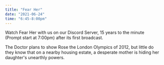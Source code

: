 ```yaml
---
title: "Fear Her"
date: "2021-06-24"
time: "6:45-8:00pm"
---
```


Watch Fear Her with us on our Discord Server, 15 years to the minute (Prompt start at 7:00pm) after its first broadcast.

The Doctor plans to show Rose the London Olympics of 2012, but little do they know that on a nearby housing estate, a desperate mother is hiding her daughter's unearthly powers.